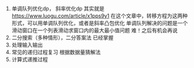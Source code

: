 1. 单调队列优化dp，  斜率优化dp
     其实就是  https://www.luogu.com/article/x1pps9y1
       在这个文章中，转移方程为这两种形式，可以用单调队列优化，或者是斜率凸包优化
       单调队列解决的问题是一个滑动窗口在一个列表滑动求窗口内的最大最小值问题
       难！之后有机会再说
2. 二分搜索（多种情形），二分答案法     已经掌握
3. 处理输入输出
4. 常见的递归过程复习   根据数据量猜解法
5. 计算式递推过程